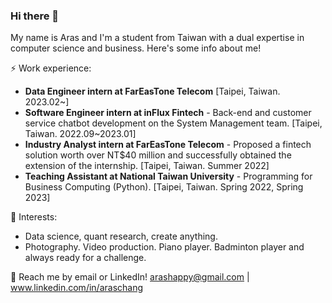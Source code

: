 ### Hi there 👋

My name is Aras and I'm a student from Taiwan with a dual expertise in computer science and business. Here's some info about me!

⚡ Work experience:

* **Data Engineer intern at FarEasTone Telecom** [Taipei, Taiwan. 2023.02~]<br>
* **Software Engineer intern at inFlux Fintech** - Back-end and customer service chatbot development on the System Management team. [Taipei, Taiwan. 2022.09~2023.01]<br>
* **Industry Analyst intern at FarEasTone Telecom** - Proposed a fintech solution worth over NT$40 million and successfully obtained the extension of the internship. [Taipei, Taiwan. Summer 2022]<br>
* **Teaching Assistant at National Taiwan University** - Programming for Business Computing (Python). [Taipei, Taiwan. Spring 2022, Spring 2023]


🌱 Interests:

* Data science, quant research, create anything.<br>
* Photography. Video production. Piano player. Badminton player and always ready for a challenge.

💬 Reach me by email or LinkedIn! arashappy@gmail.com | www.linkedin.com/in/araschang
